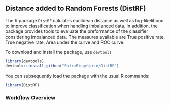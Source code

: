 ## Distance added to Random Forests (DistRF)

The R package `DistRF` calulates euclidean distance as well as log-likelihood to
improve classification when handling imbalanced data. In addition, the package provides tools to evaluate
the preformance of the classifier considering imbalanced data. The measures available are True positive rate,
True negative rate, Area under the curve and ROC curve.

To download and install the package, use `devtools`

```r
library(devtools)
devtools::install_github("ShiraMingelgrin/DistRF")
```

You can subsequently load the package with the usual R commands:

```r
library(DistRF)
```

### Workflow Overview


